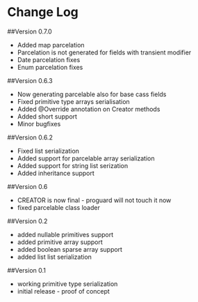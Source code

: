 # Change Log

##Version 0.7.0

* Added map parcelation
* Parcelation is not generated for fields with transient modifier
* Date parcelation fixes
* Enum parcelation fixes

##Version 0.6.3

* Now generating parcelable also for base cass fields
* Fixed primitive type arrays serialisation
* Added @Override annotation on Creator methods
* Added short support
* Minor bugfixes

##Version 0.6.2

* Fixed list serialization
* Added support for parcelable array serialization
* Added support for string list serization
* Added inheritance support

##Version 0.6

* CREATOR is now final - proguard will not touch it now
* fixed parcelable class loader

##Version 0.2

* added nullable primitives support
* added primitive array support
* added boolean sparse array support
* added list list serialization

##Version 0.1

* working primitive type serialization
* initial release - proof of concept
